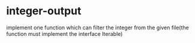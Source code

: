 # integer-output
implement one function which can filter the integer from the given file(the function must implement the interface Iterable)
